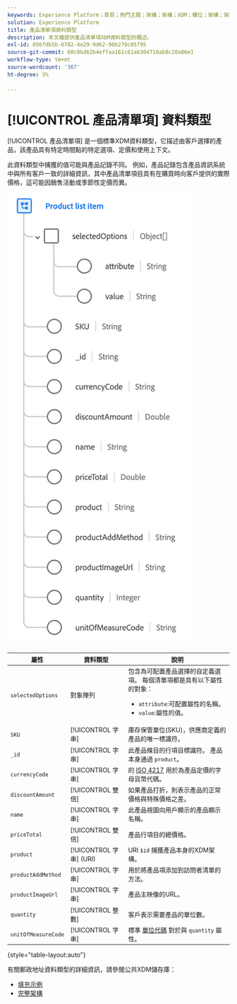 ```yaml
---
keywords: Experience Platform；首頁；熱門主題；架構；架構；XDM；欄位；架構；架構；地址；xdm:address;datatype；資料類型；
solution: Experience Platform
title: 產品清單項資料類型
description: 本文檔提供產品清單項XDM資料類型的概述。
exl-id: 056fdb5b-6782-4e29-9d62-90b270c05795
source-git-commit: 60c0bd62b4effaa161c61ab304718ab8c20a06e1
workflow-type: tm+mt
source-wordcount: '367'
ht-degree: 3%

---
```


# [!UICONTROL 產品清單項] 資料類型

[!UICONTROL 產品清單項] 是一個標準XDM資料類型，它描述由客戶選擇的產品，該產品具有特定時間點的特定選項、定價和使用上下文。

此資料類型中捕獲的值可能與產品記錄不同。 例如，產品記錄包含產品資訊系統中與所有客戶一致的詳細資訊，其中產品清單項目具有在購買時向客戶提供的實際價格，這可能因銷售活動或季節性定價而異。

![](../images/data-types/product-list-item.png)

| 屬性 | 資料類型 | 說明 |
| --- | --- | --- |
| `selectedOptions` | 對象陣列 | 包含為可配置產品選擇的自定義選項。 每個清單項都是具有以下屬性的對象：<ul><li>`attribute`:可配置屬性的名稱。</li><li>`value`:屬性的值。</li></ul> |
| `SKU` | [!UICONTROL 字串] | 庫存保管單位(SKU)，供應商定義的產品的唯一標識符。 |
| `_id` | [!UICONTROL 字串] | 此產品條目的行項目標識符。 產品本身通過 `product`。 |
| `currencyCode` | [!UICONTROL 字串] | 的 [ISO 4217](https://www.iso.org/iso-4217-currency-codes.html) 用於為產品定價的字母貨幣代碼。 |
| `discountAmount` | [!UICONTROL 雙倍] | 如果產品打折，則表示產品的正常價格與特殊價格之差。 |
| `name` | [!UICONTROL 字串] | 此產品視圖向用戶顯示的產品顯示名稱。 |
| `priceTotal` | [!UICONTROL 雙倍] | 產品行項目的總價格。 |
| `product` | [!UICONTROL 字串] (URI) | URI `$id` 捕獲產品本身的XDM架構。 |
| `productAddMethod` | [!UICONTROL 字串] | 用於將產品項添加到訪問者清單的方法。 |
| `productImageUrl` | [!UICONTROL 字串] | 產品主映像的URL。 |
| `quantity` | [!UICONTROL 整數] | 客戶表示需要產品的單位數。 |
| `unitOfMeasureCode` | [!UICONTROL 字串] | 標準 [單位代碼](https://ucum.org/ucum) 對於與 `quantity` 屬性。 |

{style="table-layout:auto"}

有關郵政地址資料類型的詳細資訊，請參閱公共XDM儲存庫：

* [填充示例](https://github.com/adobe/xdm/blob/master/components/datatypes/productlistitem.example.1.json)
* [完整架構](https://github.com/adobe/xdm/blob/master/components/datatypes/productlistitem.schema.json)
